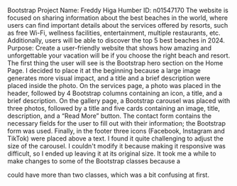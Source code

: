 Bootstrap Project
Name: Freddy Higa	Humber ID: n01547170
The website is focused on sharing information about the best beaches in the world,
where users can find important details about the services offered by resorts,
such as free Wi-Fi, wellness facilities, entertainment, multiple restaurants, etc.
Additionally, users will be able to discover the top 5 best beaches in 2024.
Purpose: Create a user-friendly website that shows how amazing and unforgettable your vacation will be if you choose the right beach and resort.
The first thing the user will see is the Bootstrap hero section on the Home Page. I decided to place it at the beginning because a large image generates more visual impact,
and a title and a brief description were placed inside the photo. On the services page, a photo was placed in the header, followed by 4 Bootstrap columns containing an icon,
a title, and a brief description. On the gallery page, a Bootstrap carousel was placed with three photos, followed by a title and five cards containing an image, title,
description, and a “Read More” button. The contact form contains the necessary fields for the user to fill out with their information; the Bootstrap form was used.
Finally, in the footer three icons (Facebook, Instagram and TikTok) were placed above a text.
I found it quite challenging to adjust the size of the carousel. I couldn't modify it because making it responsive was difficult, so I ended up leaving it at its original size.
It took me a while to make changes to some of the Bootstrap classes because a <div> could have more than two classes, which was a bit confusing at first. 
